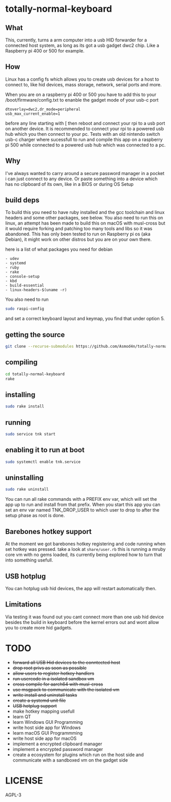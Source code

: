 # totally-normal-keyboard
What
----
This, currently, turns a arm computer into a usb HID forwarder for a connected host system, as long as its got a usb gadget dwc2 chip.
Like a Raspberry pi 400 or 500 for example.

How
---
Linux has a config fs which allows you to create usb devices for a host to connect to, like hid devices, mass storage, network, serial ports and more.

When you are on a raspberry pi 400 or 500 you have to add this to your /boot/firmware/config.txt to enanble the gadget mode of your usb-c port
```
dtoverlay=dwc2,dr_mode=peripheral
usb_max_current_enable=1
```
before any line starting with [
then reboot and connect your rpi to a usb port on another device.
It is recommended to connect your rpi to a powered usb hub which you then connect to your pc.
Tests with an old nintendo switch usb-c charger where sucessfull to run and compile this app on a raspberry pi 500 while connected to a powered usb hub which was connected to a pc.

Why
---
I've always wanted to carry around a secure password manager in a pocket i can just connect to any device.
Or paste something into a device which has no clipboard of its own, like in a BIOS or during OS Setup


build deps
----------
To build this you need to have ruby installed and the gcc toolchain and linux headers and some other packages, see below.
You also need to run this on linux, an attempt has been made to build this on macOS with musl-cross but it would require forking and patching too many tools and libs so it was abandoned.
This has only been tested to run on Raspberry pi os (aka Debian), it might work on other distros but you are on your own there.

here is a list of what packages you need for debian
```
- udev
- systemd
- ruby
- rake
- console-setup
- kbd
- build-essential
- linux-headers-$(uname -r)
```

You also need to run
```sh
sudo raspi-config
```

and set a correct keyboard layout and keymap, you find that under option 5.

getting the source
------------------
```sh
git clone --recurse-submodules https://github.com/Asmod4n/totally-normal-keyboard
```

compiling
---------
```sh
cd totally-normal-keyboard
rake
```

installing
----------
```sh
sudo rake install
```

running
-------
```sh
sudo service tnk start
```

enabling it to run at boot
--------------------------
```sh
sudo systemctl enable tnk.service
```

uninstalling
------------
```sh
sudo rake uninstall
```

You can run all rake commands with a PREFIX env var, which will set the app up to run and install from that prefix.
When you start this app you can set an env var named TNK_DROP_USER to which user to drop to after the setup phase as root is done.

Barebones hotkey support
------------------------
At the moment we got barebones hotkey registering and code running when set hotkey was pressed.
take a look at ```share/user.rb``` this is running a mruby core vm with no gems loaded, its currently being explored how to turn that into something usefull.

USB hotplug
-----------
You can hotplug usb hid devices, the app will restart automatically then.

Limitations
-----------
Via testing it was found out you cant connect more than one usb hid device besides the build in keyboard before the kernel errors out and wont allow you to create more hid gadgets.


TODO
====
- ~~forward all USB Hid devices to the conntected host~~
- ~~drop root privs as soon as possible~~
- ~~allow users to register hotkey handlers~~
- ~~run usercode in a isolated sandbox vm~~
- ~~cross compile for aarch64 with musl-cross~~
- ~~use msgpack to communicate with the isolated vm~~
- ~~write install and uninstall tasks~~
- ~~create a systemd unit file~~
- ~~USB hotplug support~~
- make hotkey mapping usefull
- learn QT
- learn Windows GUI Programming
- write host side app for Windows
- learn macOS GUI Programmming
- write host side app for macOS
- implement a encrypted clipboard manager
- implement a encrypted password manager
- create a ecosystem for plugins which run on the host side and communicate with a sandboxed vm on the gadget side

LICENSE
=======
AGPL-3
